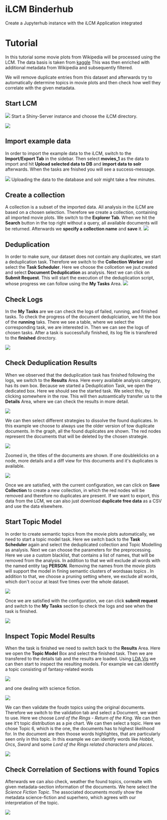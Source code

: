 # iLCM Binderhub
Create a Jupyterhub instance with the iLCM Application integrated


# Tutorial

In this tutorial some movie plots from Wikipedia will be processed using the LCM.
The data basis is taken from [kaggle](https://www.kaggle.com/jrobischon/wikipedia-movie-plots)
This was then enriched with additional metadata from Wikipedia and subsequently filtered.

We will remove duplicate entries from this dataset and afterwards try to automatically determine topics in movie plots and then check how well they correlate with the given metadata.

## Start LCM

![](Screenshots/start_ilcm.png?raw=true)
Start a Shiny-Server instance and choose the iLCM directory.

![](Screenshots/start_ilcm2.png?raw=true)

## Import example data
In order to import the example data to the iLCM, switch to the **Import/Export Tab** in the sidebar. Then select **movies_1** as the data to import and hit **Upload selected data to DB** and **import data to solr** afterwards. When the tasks are fnished you will see a success-message.

![](Screenshots/import_movies.png?raw=true)
Uploading the data to the database and solr might take a few minutes.

## Create a collection
A collection is a subset of the imported data. All analysis in the iLCM are based on a chosen selection. Therefore we create a collection, containing all imported movie plots. We switch to the **Explorer Tab**. When we hit the **Search** button in the top right without a query, all available documents will be returned. Afterwards we **specify a collection name** and **save** it. 
![](Screenshots/create_collection.png?raw=true)

## Deduplication
In order to make sure, our dataset does not contain any duplicates, we start a deduplication task. Therefore we switch to the **Collection Worker** and select the **Task Scheduler**. Here we choose the collcetion we jsut created and select **Document Deduplication** as analysis. Next we can click on **Submit Request**. This will start the execution of the deduplication script, whose progress we can follow using the **My Tasks** Area.
![](Screenshots/start_deduplication_task.png?raw=true)

## Check Logs
In the **My Tasks** are we can check the logs of failed, running, and finished tasks. To check the progress of the document deduplciation, we hit the box of the **running** taks. There we see a table, where we select the corresponding task, we are interested in. Then we can see the logs of chosen tasks. After a task is successfully finished, its log file is transfered to the **finished** directory.

![](Screenshots/check_logs1.png?raw=true)

## Check Deduplication Results
When we observed that the deduplication task has finished following the logs, we switch to the **Results** Area. Here every available analysis category, has its own box. Because we started a Deduplication Task, we open the dedicated box. Here we should see the started task. We select this, by clicking somewhere in the row. This will then autoamtically transfer us to the **Details** Area, where we can check the results in more detail. 
  
![](Screenshots/open_deduplication_results.png?raw=true)


We can then select different strategies to dissolve the found duplicates. In this example we choose to always use the older version of tow duplicate documents. In the graph, all the found duplicates are shown. The red nodes represent the documents that will be deleted by the chosen strategie.

![](Screenshots/deduplication.png?raw=true)

Zoomed in, the titles of the documents are shown. If one doubleklicks on a node, more details and a diff view for this documents and it's duplicates is available. 

![](Screenshots/deduplication2.png?raw=true)


Once we are satisfied, with the current configuration, we can click on **Save Collection** to create a new collection, in which the red nodes will be removed and therefore no duplicates are present. If we want to export, this data from the LCM, we can also just download **duplicate free data** as a CSV and use the data elsewhere.



## Start Topic Model

In order to create semantic topics from the movie plots automatically, we need to start a topic model task. Here we switch back to the **Task Scheduler** again and select the deduplicated collection and Topic Modelling as analysis. Next we can choose the parameters for the preprocessing. Here we use a custom blacklist, that contains a list of names, that will be removed from the analysis. In addition to that we will exclude all words with the named entity tag **PERSON**. Removing the names from the movie plots will support the model in fining semantic clusters of wordsaas topics . In addition to that, we choose a pruning setting where, we exclude all words, which don't occur at least five times over the whole dataset. 

![](Screenshots/start_topic_model.png?raw=true)

Once we are satisfied with the configuration, we can click **submit request** and switch to the **My Tasks** section to check the logs and see when the task is finished.

![](Screenshots/check_logs2.png?raw=true)


## Inspect Topic Model Results

When the task is finished we need to switch back to the **Results** Area. Here we open the **Topic Model** Box and select the finished task. Then we are transfered to the details tab and the results are loaded. Using [LDA Vis](https://github.com/cpsievert/LDAvis) we can then start to inspect the resulting models. For example we can identify a topic consisting of fantasy-related words 

![](Screenshots/topic_model1.png?raw=true)

and one dealing with science fiction.

![](Screenshots/topic_model2.png?raw=true)


We can then validate the foudn topics using the original documents. Therefore we switch to the validation tab and select a Document, we want to use. Here we choose *Lord of the Rings - Return of the King*. We can then see it't topic distribution as a pie chart. We can then select a topic. Here we chose Topic 6, which is the one, the documents has to highest likelihood for. In the document are then thoose words highlightes, that are particularly seen only in this topic. In this example we can identify words like *Hobbit*, *Orcs*, *Sword* and some *Lord of the Rings related characters and places*. 

![](Screenshots/topic_model4.png?raw=true)


## Check Correlation of Sections with found Topics

Afterwards we can also check, weather the found topics, correalte with given metadata-section information of the documents. 
We here select the *Science Fiction Topic*. The associated documents mostly show the metadata science-fiction  and superhero, which agrees with our interpretation of the topic.

![](Screenshots/topic_meta.png?raw=true)





